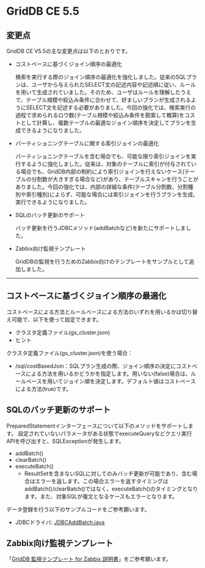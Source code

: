 # GridDB CE 5.5

## 変更点

GridDB CE V5.5の主な変更点は以下のとおりです。

- コストベースに基づくジョイン順序の最適化

    検索を実行する際のジョイン順序の最適化を強化しました。従来のSQLプランは、ユーザから与えられたSELECT文の記述内容や記述順に従い、ルールを用いて生成されていました。そのため、ユーザはルールを理解したうえで、テーブル規模や絞込み条件に合わせて、好ましいプランが生成されるようにSELECT文を記述する必要がありました。今回の強化では、検索実行の過程で求められるロウ数(テーブル規模や絞込み条件を勘案して概算)をコストとして計算し、複数テーブルの最適なジョイン順序を決定してプランを生成できるようになりました。

- パーティショニングテーブルに関する索引ジョインの最適化

  パーティショニングテーブルを含む場合でも、可能な限り索引ジョインを実行するように強化しました。従来は、対象のテーブルに索引が付与されている場合でも、GridDB内部の制約により索引ジョインを行えないケース(テーブルの分割数が大きすぎる場合など)があり、テーブルスキャンを行うことがありました。今回の強化では、内部の詳細な条件(テーブル分割数、分割種別や索引種別)によらず、可能な場合には索引ジョインを行うプランを生成、実行できるようになりました。

- SQLのバッチ更新のサポート

    バッチ更新を行うJDBCメソッド(addBatchなど)を新たにサポートしました。

- Zabbix向け監視テンプレート

    GridDBの監視を行うためのZabbix向けのテンプレートをサンプルとして追加しました。

---
## コストベースに基づくジョイン順序の最適化

コストベースによる方法とルールベースによる方法のいずれを用いるかは切り替え可能で、以下を使って設定できます。
- クラスタ定義ファイル(gs_cluster.json)
- ヒント

クラスタ定義ファイル(gs_cluster.json)を使う場合：

  * /sql/costBasedJoin：SQLプラン生成の際、ジョイン順序の決定にコストベースによる方法を用いるかどうかを指定します。用いない(false)場合は、ルールベースを用いてジョイン順を決定します。デフォルト値はコストベースによる方法(true)です。

## SQLのバッチ更新のサポート

PreparedStatementインターフェースについて以下のメソッドをサポートします。
設定されていないパラメータがある状態でexecuteQueryなどクエリ実行APIを呼び出すと、SQLExceptionが発生します。

- addBatch()
- clearBatch()
- executeBatch()
    - ResultSetを含まないSQLに対してのみバッチ更新が可能であり、含む場合はエラーを返します。この場合エラーを返すタイミングはaddBatch()/clearBatch()ではなく、executeBatch()のタイミングとなります。また、対象SQLが複文となるケースもエラーとなります。

データ登録を行う以下のサンプルコードをご参考願います。

- JDBCドライバ: [JDBCAddBatch.java](https://github.com/griddb/jdbc/blob/master/sample/ja/jdbc/JDBCAddBatch.java)

## Zabbix向け監視テンプレート

「[GridDB 監視テンプレート for Zabbix 説明書](https://github.com/griddb/griddb/blob/master/sample/zabbix/GridDB_ZabbixTemplateGuide_ja.md)」をご参考願います。
